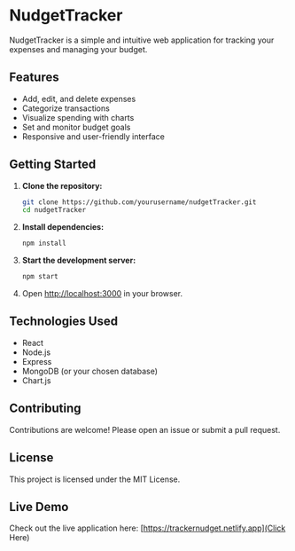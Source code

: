 # NudgetTracker

NudgetTracker is a simple and intuitive web application for tracking your expenses and managing your budget.

## Features

- Add, edit, and delete expenses
- Categorize transactions
- Visualize spending with charts
- Set and monitor budget goals
- Responsive and user-friendly interface

## Getting Started

1. **Clone the repository:**

   ```bash
   git clone https://github.com/yourusername/nudgetTracker.git
   cd nudgetTracker
   ```

2. **Install dependencies:**

   ```bash
   npm install
   ```

3. **Start the development server:**

   ```bash
   npm start
   ```

4. Open [http://localhost:3000](http://localhost:3000) in your browser.

## Technologies Used

- React
- Node.js
- Express
- MongoDB (or your chosen database)
- Chart.js

## Contributing

Contributions are welcome! Please open an issue or submit a pull request.

## License

This project is licensed under the MIT License.

## Live Demo

Check out the live application here: [https://trackernudget.netlify.app](Click Here)
